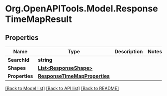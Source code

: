 # Org.OpenAPITools.Model.ResponseTimeMapResult
## Properties

Name | Type | Description | Notes
------------ | ------------- | ------------- | -------------
**SearchId** | **string** |  | 
**Shapes** | [**List&lt;ResponseShape&gt;**](ResponseShape.md) |  | 
**Properties** | [**ResponseTimeMapProperties**](ResponseTimeMapProperties.md) |  | 

[[Back to Model list]](../README.md#documentation-for-models) [[Back to API list]](../README.md#documentation-for-api-endpoints) [[Back to README]](../README.md)

